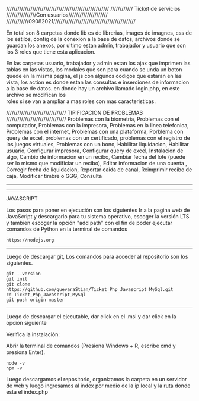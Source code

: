 ///////////////////////////////////////////////////////
//////////// Ticket de servicios
////////////////Con usuarios/////////////////////
////////////09082021////////////////////////////////////////////


En total son 8 carpetas donde lib es de librerias, images de imagnes, 
css de los estilos, config de la conexion a la base de datos, archivos
 donde se guardan los anexos, por ultimo estan admin, trabajador y usuario 
 que son los 3 roles que tiene esta aplicacion.

En las carpetas usuario, trabajador y admin estan los ajax que imprimen las 
tablas en las vistas, los modales que son para cuando se unda un boton quede 
en la misma pagina, el js con algunos codigos que estaran en las vista,  los 
action es donde estan las consultas e inserciones de informacion a la base de datos. 
en donde hay un archivo llamado login.php, en este archivo se modifican los  
roles si se van a ampliar a mas roles con mas caracteristicas.



////////////////////////////////
TIPIFICACION DE PROBLEMAS
////////////////////////////////
Problemas con la biometria,
Problemas con el computador,
Problemas con la impresora,
Problemas en la linea telefonica,
Problemas con el internet,
Problemas con una plataforma,
Porblema con query de excel,
problemas con un certificado,
problemas con el registro de los juegos virtuales,
Problemas con un bono,
Habilitar liquidacion,
Habilitar usuario,
Configurar impresora,
Configurar query de excel,
Instalacion de algo,
Cambio de informacion en un recibo,
Cambiar fecha del lote (puede ser lo mismo que modificiar un recibo),
Editar informacion de una cuenta ,
Corregir fecha de liquidacion,
Reportar caida de canal,
Reimprimir recibo de caja,
Modificar timbre o GGG,
Consulta




-----------------------------
---------------------------



JAVASCRIPT




Los pasos para poner en ejecución son los siguientes Ir a la pagina web de JavaScript y descargarlo para tu sistema operativo, escoger la versión LTS y tambien escoger la opción "add path" con el fin de poder ejecutar comandos de Python en la terminal de comandos


```Pagina web
https://nodejs.org
```


----------------

Luego de descargar git, Los comandos para acceder al repositorio son los siguientes.

```Terminal de comandos
git --version
git init
git clone https://github.com/guevaraStian/Ticket_Php_Javascript_MySql.git
cd Ticket_Php_Javascript_MySql
git push origin master
```
---------


Luego de descargar el ejecutable, dar click en el .msi y dar click en la opción siguiente


Verifica la instalación:


Abrir la terminal de comandos (Presiona Windows + R, escribe cmd y presiona Enter).


```Terminal de comandos
node -v
npm -v
```

Luego descargamos el repositorio, organizamos la carpeta en un servidor de web y luego ingresamos al index por medio de la ip local y la ruta donde esta el index.php


